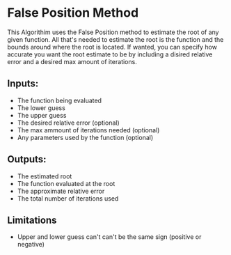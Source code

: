 # False Position Method
This Algorithim uses the False Position method to estimate the root of any given function. All that's needed to estimate the root is the function and the bounds around where the root is located. If wanted, you can specify how accurate you want the root estimate to be by including a disired relative error and a desired max amount of iterations. 

## Inputs:
- The function being evaluated
- The lower guess
- The upper guess
- The desired relative error (optional)
- The max ammount of iterations needed (optional)
- Any parameters used by the function (optional)

## Outputs:
 - The estimated root
 - The function evaluated at the root
 - The approximate relative error
 - The total number of iterations used
 
 ## Limitations 
 - Upper and lower guess can't can't be the same sign (positive or negative)
